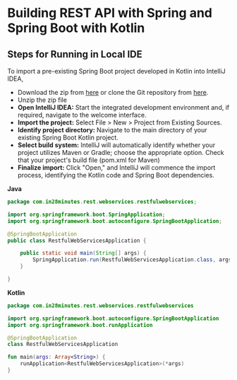 # Building REST API with Spring and Spring Boot with Kotlin

## Steps for Running in Local IDE

To import a pre-existing Spring Boot project developed in Kotlin into IntelliJ IDEA,
- Download the zip from [here](https://github.com/in28minutes/master-spring-and-spring-boot/tree/main/12-rest-api-kotlin) or clone the Git repository from [here](https://github.com/in28minutes/master-spring-and-spring-boot/tree/main/12-rest-api-kotlin).
- Unzip the zip file
- **Open IntelliJ IDEA:** Start the integrated development environment and, if required, navigate to the welcome interface.
- **Import the project:** Select File > New > Project from Existing Sources.
- **Identify project directory:** Navigate to the main directory of your existing Spring Boot Kotlin project.
- **Select build system:** IntelliJ will automatically identify whether your project utilizes Maven or Gradle; choose the appropriate option. Check that your project's build file (pom.xml for Maven)
- **Finalize import:** Click "Open," and IntelliJ will commence the import process, identifying the Kotlin code and Spring Boot dependencies.

**Java**
```java
package com.in28minutes.rest.webservices.restfulwebservices;

import org.springframework.boot.SpringApplication;
import org.springframework.boot.autoconfigure.SpringBootApplication;

@SpringBootApplication
public class RestfulWebServicesApplication {

    public static void main(String[] args) {
        SpringApplication.run(RestfulWebServicesApplication.class, args);
    }

}
```
**Kotlin**

```kotlin
package com.in28minutes.rest.webservices.restfulwebservices

import org.springframework.boot.autoconfigure.SpringBootApplication
import org.springframework.boot.runApplication

@SpringBootApplication
class RestfulWebServicesApplication

fun main(args: Array<String>) {
    runApplication<RestfulWebServicesApplication>(*args)
}
```
